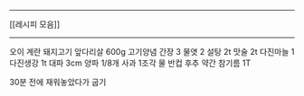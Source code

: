 ***
[[레시피 모음]]
***
오이
계란
돼지고기 앞다리살 600g
고기양념
간장 3
물엿 2
설탕 2t
맛술 2t
다진마늘 1
다진생강 1t
대파 3cm
양파 1/8개
사과 1조각
물 반컵
후추 약간
참기름 1T

30분 전에 재워놓았다가 굽기
